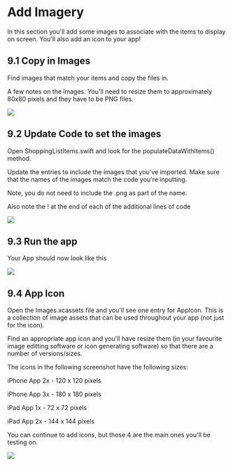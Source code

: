 # Add Imagery

In this section you'll add some images to associate with the items to display on screen. You'll also add an icon to your app!

## 9.1 Copy in Images

Find images that match your items and copy the files in.

A few notes on the images. You'll need to resize them to approximately 80x80 pixels and they have to be PNG files.

![][67]

[67]: images/ltc-shopping-order-v1/copy-in-images.png

## 9.2 Update Code to set the images

Open ShoppingListItems.swift and look for the populateDataWithItems() method.

Update the entries to include the images that you've imported. Make sure that the names of the images match the code you're inputting. 

Note, you do not need to include the .png as part of the name.

Also note the ! at the end of each of the additional lines of code

![][68]

[68]: images/ltc-shopping-order-v1/update-code-to-set-the-images.png

## 9.3 Run the app

Your App should now look like this

![][69]

[69]: images/ltc-shopping-order-v1/run-the-app.png

## 9.4 App Icon

Open the Images.xcassets file and you'll see one entry for AppIcon. This is a collection of image assets that can be used throughout your app (not just for the icon).

Find an appropriate app icon and you'll have resize them (in your favourite image editting software or icon generating software) so that there are a number of versions/sizes.

The icons in the following screenshot have the following sizes:

iPhone App 2x - 120 x 120 pixels

iPhone App 3x - 180 x 180 pixels

iPad App 1x - 72 x 72 pixels

iPad App 2x - 144 x 144 pixels

You can continue to add icons, but those 4 are the main ones you'll be testing on.

![][70]

[70]: images/ltc-shopping-order-v1/app-icon.png